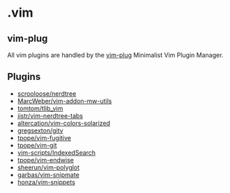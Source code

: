 .vim
====

## vim-plug
All vim plugins are handled by the [vim-plug](https://github.com/junegunn/vim-plug) Minimalist Vim Plugin Manager.

## Plugins

* [scrooloose/nerdtree](https://github.com/scrooloose/nerdtree)
* [MarcWeber/vim-addon-mw-utils](https://github.com/MarcWeber/vim-addon-mw-utils)
* [tomtom/tlib_vim](https://github.com/tomtom/tlib_vim)
* [jistr/vim-nerdtree-tabs](https://github.com/jistr/vim-nerdtree-tabs)
* [altercation/vim-colors-solarized](https://github.com/altercation/vim-colors-solarized)
* [gregsexton/gitv](https://github.com/gregsexton/gitv)
* [tpope/vim-fugitive](https://github.com/tpope/vim-fugitive)
* [tpope/vim-git](https://github.com/tpope/vim-git)
* [vim-scripts/IndexedSearch](https://github.com/vim-scripts/IndexedSearch)
* [tpope/vim-endwise](https://github.com/tpope/vim-endwise)
* [sheerun/vim-polyglot](https://github.com/sheerun/vim-polyglot)
* [garbas/vim-snipmate](https://github.com/garbas/vim-snipmate)
* [honza/vim-snippets](https://github.com/honza/vim-snippets)

